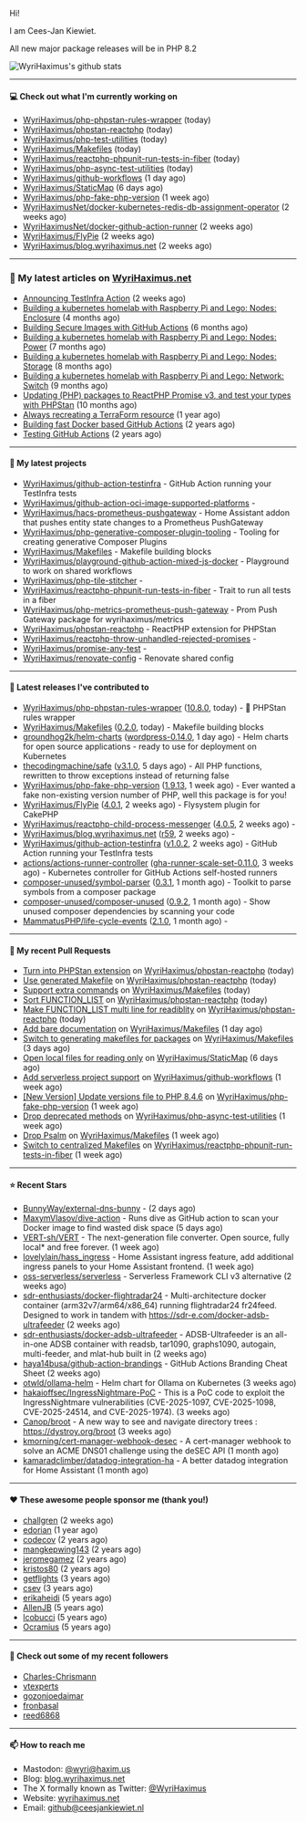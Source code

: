 Hi!

I am Cees-Jan Kiewiet.

All new major package releases will be in PHP 8.2

![WyriHaximus's github stats](https://github-readme-stats.vercel.app/api?username=WyriHaximus&show_icons=true)

---

#### 💻 Check out what I'm currently working on

- [WyriHaximus/php-phpstan-rules-wrapper](https://github.com/WyriHaximus/php-phpstan-rules-wrapper) (today)
- [WyriHaximus/phpstan-reactphp](https://github.com/WyriHaximus/phpstan-reactphp) (today)
- [WyriHaximus/php-test-utilities](https://github.com/WyriHaximus/php-test-utilities) (today)
- [WyriHaximus/Makefiles](https://github.com/WyriHaximus/Makefiles) (today)
- [WyriHaximus/reactphp-phpunit-run-tests-in-fiber](https://github.com/WyriHaximus/reactphp-phpunit-run-tests-in-fiber) (today)
- [WyriHaximus/php-async-test-utilities](https://github.com/WyriHaximus/php-async-test-utilities) (today)
- [WyriHaximus/github-workflows](https://github.com/WyriHaximus/github-workflows) (1 day ago)
- [WyriHaximus/StaticMap](https://github.com/WyriHaximus/StaticMap) (6 days ago)
- [WyriHaximus/php-fake-php-version](https://github.com/WyriHaximus/php-fake-php-version) (1 week ago)
- [WyriHaximusNet/docker-kubernetes-redis-db-assignment-operator](https://github.com/WyriHaximusNet/docker-kubernetes-redis-db-assignment-operator) (2 weeks ago)
- [WyriHaximusNet/docker-github-action-runner](https://github.com/WyriHaximusNet/docker-github-action-runner) (2 weeks ago)
- [WyriHaximus/FlyPie](https://github.com/WyriHaximus/FlyPie) (2 weeks ago)
- [WyriHaximus/blog.wyrihaximus.net](https://github.com/WyriHaximus/blog.wyrihaximus.net) (2 weeks ago)

---

### 📜 My latest articles on [WyriHaximus.net](https://blog.wyrihaximus.net/)

- [Announcing TestInfra Action](https://blog.wyrihaximus.net/2025/03/announcing-testinfra-action/) (2 weeks ago)
- [Building a kubernetes homelab with Raspberry Pi and Lego: Nodes: Enclosure](https://blog.wyrihaximus.net/2024/12/building-a-kubernetes-homelab-with-raspberry-pies-and-lego-nodes-enclosure/) (4 months ago)
- [Building Secure Images with GitHub Actions](https://blog.wyrihaximus.net/2024/10/building-secure-images-with-github-actions/) (6 months ago)
- [Building a kubernetes homelab with Raspberry Pi and Lego: Nodes: Power](https://blog.wyrihaximus.net/2024/09/building-a-kubernetes-homelab-with-raspberry-pies-and-lego-nodes-power/) (7 months ago)
- [Building a kubernetes homelab with Raspberry Pi and Lego: Nodes: Storage](https://blog.wyrihaximus.net/2024/08/building-a-kubernetes-homelab-with-raspberry-pies-and-lego-nodes-storage/) (8 months ago)
- [Building a kubernetes homelab with Raspberry Pi and Lego: Network: Switch](https://blog.wyrihaximus.net/2024/07/building-a-kubernetes-homelab-with-raspberry-pies-and-lego-network-switch/) (9 months ago)
- [Updating (PHP) packages to ReactPHP Promise v3, and test your types with PHPStan](https://blog.wyrihaximus.net/2024/06/updating-php-packages-to-reactphp-promise-v3--and-test-your-types-with-phpstan/) (10 months ago)
- [Always recreating a TerraForm resource](https://blog.wyrihaximus.net/2024/04/always-recreating-a-terraform-resource/) (1 year ago)
- [Building fast Docker based GitHub Actions](https://blog.wyrihaximus.net/2023/03/building-fast-docker-based-github-actions/) (2 years ago)
- [Testing GitHub Actions](https://blog.wyrihaximus.net/2023/03/testing-github-actions/) (2 years ago)

---

#### 🌱 My latest projects

- [WyriHaximus/github-action-testinfra](https://github.com/WyriHaximus/github-action-testinfra) - GitHub Action running your TestInfra tests
- [WyriHaximus/github-action-oci-image-supported-platforms](https://github.com/WyriHaximus/github-action-oci-image-supported-platforms) - 
- [WyriHaximus/hacs-prometheus-pushgateway](https://github.com/WyriHaximus/hacs-prometheus-pushgateway) - Home Assistant addon that pushes entity state changes to a Prometheus PushGateway
- [WyriHaximus/php-generative-composer-plugin-tooling](https://github.com/WyriHaximus/php-generative-composer-plugin-tooling) - Tooling for creating generative Composer Plugins
- [WyriHaximus/Makefiles](https://github.com/WyriHaximus/Makefiles) - Makefile building blocks
- [WyriHaximus/playground-github-action-mixed-js-docker](https://github.com/WyriHaximus/playground-github-action-mixed-js-docker) - Playground to work on shared workflows
- [WyriHaximus/php-tile-stitcher](https://github.com/WyriHaximus/php-tile-stitcher) - 
- [WyriHaximus/reactphp-phpunit-run-tests-in-fiber](https://github.com/WyriHaximus/reactphp-phpunit-run-tests-in-fiber) - Trait to run all tests in a fiber
- [WyriHaximus/php-metrics-prometheus-push-gateway](https://github.com/WyriHaximus/php-metrics-prometheus-push-gateway) - Prom Push Gateway package for wyrihaximus/metrics
- [WyriHaximus/phpstan-reactphp](https://github.com/WyriHaximus/phpstan-reactphp) - ReactPHP extension for PHPStan
- [WyriHaximus/reactphp-throw-unhandled-rejected-promises](https://github.com/WyriHaximus/reactphp-throw-unhandled-rejected-promises) - 
- [WyriHaximus/promise-any-test](https://github.com/WyriHaximus/promise-any-test) - 
- [WyriHaximus/renovate-config](https://github.com/WyriHaximus/renovate-config) - Renovate shared config

---

#### 🔭 Latest releases I've contributed to

- [WyriHaximus/php-phpstan-rules-wrapper](https://github.com/WyriHaximus/php-phpstan-rules-wrapper) ([10.8.0](https://github.com/WyriHaximus/php-phpstan-rules-wrapper/releases/tag/10.8.0), today) - 🌯 PHPStan rules wrapper
- [WyriHaximus/Makefiles](https://github.com/WyriHaximus/Makefiles) ([0.2.0](https://github.com/WyriHaximus/Makefiles/releases/tag/0.2.0), today) - Makefile building blocks
- [groundhog2k/helm-charts](https://github.com/groundhog2k/helm-charts) ([wordpress-0.14.0](https://github.com/groundhog2k/helm-charts/releases/tag/wordpress-0.14.0), 1 day ago) - Helm charts for open source applications - ready to use for deployment on Kubernetes
- [thecodingmachine/safe](https://github.com/thecodingmachine/safe) ([v3.1.0](https://github.com/thecodingmachine/safe/releases/tag/v3.1.0), 5 days ago) - All PHP functions, rewritten to throw exceptions instead of returning false
- [WyriHaximus/php-fake-php-version](https://github.com/WyriHaximus/php-fake-php-version) ([1.9.13](https://github.com/WyriHaximus/php-fake-php-version/releases/tag/1.9.13), 1 week ago) - Ever wanted a fake non-existing version number of PHP, well this package is for you!
- [WyriHaximus/FlyPie](https://github.com/WyriHaximus/FlyPie) ([4.0.1](https://github.com/WyriHaximus/FlyPie/releases/tag/4.0.1), 2 weeks ago) - Flysystem plugin for CakePHP
- [WyriHaximus/reactphp-child-process-messenger](https://github.com/WyriHaximus/reactphp-child-process-messenger) ([4.0.5](https://github.com/WyriHaximus/reactphp-child-process-messenger/releases/tag/4.0.5), 2 weeks ago) - 
- [WyriHaximus/blog.wyrihaximus.net](https://github.com/WyriHaximus/blog.wyrihaximus.net) ([r59](https://github.com/WyriHaximus/blog.wyrihaximus.net/releases/tag/r59), 2 weeks ago) - 
- [WyriHaximus/github-action-testinfra](https://github.com/WyriHaximus/github-action-testinfra) ([v1.0.2](https://github.com/WyriHaximus/github-action-testinfra/releases/tag/v1.0.2), 2 weeks ago) - GitHub Action running your TestInfra tests
- [actions/actions-runner-controller](https://github.com/actions/actions-runner-controller) ([gha-runner-scale-set-0.11.0](https://github.com/actions/actions-runner-controller/releases/tag/gha-runner-scale-set-0.11.0), 3 weeks ago) - Kubernetes controller for GitHub Actions self-hosted runners
- [composer-unused/symbol-parser](https://github.com/composer-unused/symbol-parser) ([0.3.1](https://github.com/composer-unused/symbol-parser/releases/tag/0.3.1), 1 month ago) - Toolkit to parse symbols from a composer package
- [composer-unused/composer-unused](https://github.com/composer-unused/composer-unused) ([0.9.2](https://github.com/composer-unused/composer-unused/releases/tag/0.9.2), 1 month ago) - Show unused composer dependencies by scanning your code
- [MammatusPHP/life-cycle-events](https://github.com/MammatusPHP/life-cycle-events) ([2.1.0](https://github.com/MammatusPHP/life-cycle-events/releases/tag/2.1.0), 1 month ago) - 

---

#### 🔨 My recent Pull Requests

- [Turn into PHPStan extension](https://github.com/WyriHaximus/phpstan-reactphp/pull/16) on [WyriHaximus/phpstan-reactphp](https://github.com/WyriHaximus/phpstan-reactphp) (today)
- [Use generated Makefile](https://github.com/WyriHaximus/phpstan-reactphp/pull/13) on [WyriHaximus/phpstan-reactphp](https://github.com/WyriHaximus/phpstan-reactphp) (today)
- [Support extra commands](https://github.com/WyriHaximus/Makefiles/pull/8) on [WyriHaximus/Makefiles](https://github.com/WyriHaximus/Makefiles) (today)
- [Sort FUNCTION_LIST](https://github.com/WyriHaximus/phpstan-reactphp/pull/12) on [WyriHaximus/phpstan-reactphp](https://github.com/WyriHaximus/phpstan-reactphp) (today)
- [Make FUNCTION_LIST multi line for readiblity](https://github.com/WyriHaximus/phpstan-reactphp/pull/11) on [WyriHaximus/phpstan-reactphp](https://github.com/WyriHaximus/phpstan-reactphp) (today)
- [Add bare documentation](https://github.com/WyriHaximus/Makefiles/pull/7) on [WyriHaximus/Makefiles](https://github.com/WyriHaximus/Makefiles) (1 day ago)
- [Switch to generating makefiles for packages](https://github.com/WyriHaximus/Makefiles/pull/5) on [WyriHaximus/Makefiles](https://github.com/WyriHaximus/Makefiles) (3 days ago)
- [Open local files for reading only](https://github.com/WyriHaximus/StaticMap/pull/89) on [WyriHaximus/StaticMap](https://github.com/WyriHaximus/StaticMap) (6 days ago)
- [Add serverless project support](https://github.com/WyriHaximus/github-workflows/pull/68) on [WyriHaximus/github-workflows](https://github.com/WyriHaximus/github-workflows) (1 week ago)
- [[New Version] Update versions file to PHP 8.4.6](https://github.com/WyriHaximus/php-fake-php-version/pull/141) on [WyriHaximus/php-fake-php-version](https://github.com/WyriHaximus/php-fake-php-version) (1 week ago)
- [Drop deprecated methods](https://github.com/WyriHaximus/php-async-test-utilities/pull/277) on [WyriHaximus/php-async-test-utilities](https://github.com/WyriHaximus/php-async-test-utilities) (1 week ago)
- [Drop Psalm](https://github.com/WyriHaximus/Makefiles/pull/4) on [WyriHaximus/Makefiles](https://github.com/WyriHaximus/Makefiles) (1 week ago)
- [Switch to centralized Makefiles](https://github.com/WyriHaximus/reactphp-phpunit-run-tests-in-fiber/pull/17) on [WyriHaximus/reactphp-phpunit-run-tests-in-fiber](https://github.com/WyriHaximus/reactphp-phpunit-run-tests-in-fiber) (1 week ago)

---

#### ⭐ Recent Stars

- [BunnyWay/external-dns-bunny](https://github.com/BunnyWay/external-dns-bunny) -  (2 days ago)
- [MaxymVlasov/dive-action](https://github.com/MaxymVlasov/dive-action) - Runs dive as GitHub action to scan your Docker image to find wasted disk space (5 days ago)
- [VERT-sh/VERT](https://github.com/VERT-sh/VERT) - The next-generation file converter. Open source, fully local* and free forever. (1 week ago)
- [lovelylain/hass_ingress](https://github.com/lovelylain/hass_ingress) - Home Assistant ingress feature, add additional ingress panels to your Home Assistant frontend. (1 week ago)
- [oss-serverless/serverless](https://github.com/oss-serverless/serverless) - Serverless Framework CLI v3 alternative (2 weeks ago)
- [sdr-enthusiasts/docker-flightradar24](https://github.com/sdr-enthusiasts/docker-flightradar24) - Multi-architecture docker container (arm32v7/arm64/x86_64) running flightradar24 fr24feed. Designed to work in tandem with https://sdr-e.com/docker-adsb-ultrafeeder (2 weeks ago)
- [sdr-enthusiasts/docker-adsb-ultrafeeder](https://github.com/sdr-enthusiasts/docker-adsb-ultrafeeder) - ADSB-Ultrafeeder is an all-in-one ADSB container with readsb, tar1090, graphs1090, autogain, multi-feeder, and mlat-hub built in (2 weeks ago)
- [haya14busa/github-action-brandings](https://github.com/haya14busa/github-action-brandings) - GitHub Actions Branding Cheat Sheet (2 weeks ago)
- [otwld/ollama-helm](https://github.com/otwld/ollama-helm) - Helm chart for Ollama on Kubernetes (3 weeks ago)
- [hakaioffsec/IngressNightmare-PoC](https://github.com/hakaioffsec/IngressNightmare-PoC) - This is a PoC code to exploit the IngressNightmare vulnerabilities (CVE-2025-1097, CVE-2025-1098, CVE-2025-24514, and CVE-2025-1974). (3 weeks ago)
- [Canop/broot](https://github.com/Canop/broot) - A new way to see and navigate directory trees : https://dystroy.org/broot (3 weeks ago)
- [kmorning/cert-manager-webhook-desec](https://github.com/kmorning/cert-manager-webhook-desec) - A cert-manager webhook to solve an ACME DNS01 challenge using the deSEC API (1 month ago)
- [kamaradclimber/datadog-integration-ha](https://github.com/kamaradclimber/datadog-integration-ha) - A better datadog integration for Home Assistant (1 month ago)

---

#### ❤️ These awesome people sponsor me (thank you!)

- [challgren](https://github.com/challgren) (2 weeks ago)
- [edorian](https://github.com/edorian) (1 year ago)
- [codecov](https://github.com/codecov) (2 years ago)
- [mangkepwing143](https://github.com/mangkepwing143) (2 years ago)
- [jeromegamez](https://github.com/jeromegamez) (2 years ago)
- [kristos80](https://github.com/kristos80) (2 years ago)
- [getflights](https://github.com/getflights) (3 years ago)
- [csev](https://github.com/csev) (3 years ago)
- [erikaheidi](https://github.com/erikaheidi) (5 years ago)
- [AllenJB](https://github.com/AllenJB) (5 years ago)
- [lcobucci](https://github.com/lcobucci) (5 years ago)
- [Ocramius](https://github.com/Ocramius) (5 years ago)

---

#### 👯 Check out some of my recent followers

- [Charles-Chrismann](https://github.com/Charles-Chrismann)
- [vtexperts](https://github.com/vtexperts)
- [gozonjoedaimar](https://github.com/gozonjoedaimar)
- [fronbasal](https://github.com/fronbasal)
- [reed6868](https://github.com/reed6868)

---

#### 📫 How to reach me

- Mastodon: [@wyri@haxim.us](https://toot-toot.wyrihaxim.us/@wyri)
- Blog: [blog.wyrihaximus.net](https://blog.wyrihaximus.net/)
- The X formally known as Twitter: [@WyriHaximus](https://twitter.com/WyriHaximus)
- Website: [wyrihaximus.net](https://wyrihaximus.net/)
- Email: [github@ceesjankiewiet.nl](mailto:github@ceesjankiewiet.nl)
